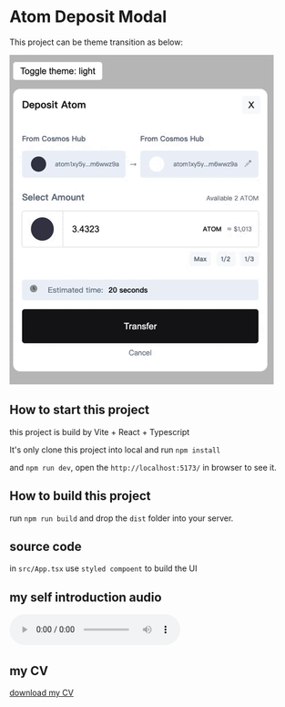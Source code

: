 # Atom Deposit Modal

This project can be theme transition as below:

<img src="./gif_vi.gif"/>

## How to start this project

this project is build by Vite + React + Typescript

It's only clone this project into local and run `npm install`

and `npm run dev`, open the `http://localhost:5173/` in browser to see it.

## How to build this project

run `npm run build` and drop the `dist` folder into your server.

## source code

in `src/App.tsx` use `styled compoent` to build the UI

## my self introduction audio

<audio src="./self-introduction-audio.mp3" controls="controls"></audio>

## my CV

<a href="./Kyle_Yu_CV_Full-stack_7_yrs_exp" download="CV.pdf">download my CV</a>
